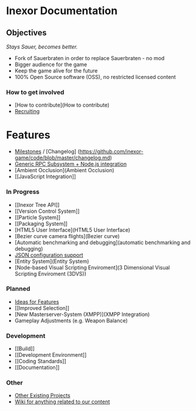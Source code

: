 # Inexor Documentation

## Objectives
_Stays Sauer, becomes better._

* Fork of Sauerbraten in order to replace Sauerbraten - no mod
* Bigger audience for the game
* Keep the game alive for the future
* 100% Open Source software (OSS), no restricted licensed content

### How to get involved
* [How to contribute](How to contribute)
* [Recruiting](Recruiting)

# Features

* [Milestones](https://github.com/inexor-game/code/milestones) / [Changelog] (https://github.com/inexor-game/code/blob/master/changelog.md)
* [Generic RPC Subsystem + Node.js integration](RPC/Node.js)
* [Ambient Occlusion](Ambient Occlusion)
* [[JavaScript Integration]]

### In Progress

* [[Inexor Tree API]]
* [[Version Control System]]
* [[Particle System]]
* [[Packaging System]]
* [HTML5 User Interface](HTML5 User Interface)
* [Bezier curve camera flights](Bezier curve)
* [Automatic benchmarking and debugging](automatic benchmarking and debugging)
* [JSON configuration support](JSON-Implementation)
* [Entity System](Entity System)
* [Node-based Visual Scripting Enviroment](3 Dimensional Visual Scripting Enviroment (3DVS))

### Planned

* [Ideas for Features](Feature-Ideas)
* [[Improved Selection]]
* [New Masterserver-System (XMPP)](XMPP Integration)
* Gameplay Adjustments (e.g. Weapon Balance) 

### Development

* [[Build]]
* [[Development Environment]]
* [[Coding Standards]]
* [[Documentation]]

### Other

* [Other Existing Projects](Other-Projects)
* [Wiki for anything related to our content](https://github.com/inexor-game/data/wiki)
